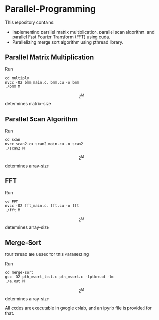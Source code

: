 # Parallel-Programming

This repository contains:
  * Implementing parallel matrix multiplication, parallel scan algorithm, and parallel Fast Fourier Transform (FFT) using cuda.
  * Parallelizing merge sort algorithm using pthread library.
 
## Parallel Matrix Multiplication
Run 

```
cd multiply
nvcc -O2 bmm_main.cu bmm.cu -o bmm
./bmm M
```
$$2^M$$ determines matrix-size


## Parallel Scan Algorithm
Run 

```
cd scan
nvcc scan2.cu scan2_main.cu -o scan2
./scan2 M
```
$$2^M$$ determines array-size


## FFT
Run 

```
cd FFT
nvcc -O2 fft_main.cu fft.cu -o fft
./fft M
```
$$2^M$$ determines array-size

## Merge-Sort
four thread are uesed for this Parallelizing

Run 

```
cd merge-sort
gcc -O2 pth_msort_test.c pth_msort.c -lpthread -lm
./a.out M
```
$$2^M$$ determines array-size

All codes are executable in google colab, and an ipynb file is provided for that.

